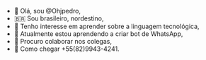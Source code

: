 - 👋 Olá, sou @Ohjpedro,
 - 🇧🇷 Sou brasileiro, nordestino,
 - 👀 Tenho interesse em aprender sobre a linguagem tecnológica,
 - 🌱 Atualmente estou aprendendo a criar bot de WhatsApp,
 - 💞️ Procuro colaborar nos colegas,
 - 📱 Como chegar +55(82)9943-4241.

 <!---
 Ohjpedro/Ohjpedro é um repositório ✨ especial ✨ porque seu `README.md` (este arquivo) aparece no seu perfil do GitHub.
 Você pode clicar no link Visualizar para ver suas alterações.
 --->
